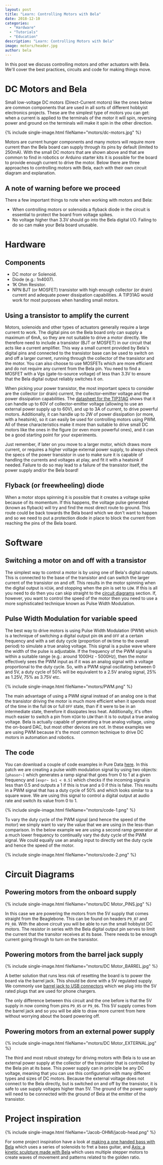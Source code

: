 ```yaml
---
layout: post
title: "Learn: Controlling Motors with Bela"
date: 2018-12-10
categories:
  - "Hardware"
  - "Tutorials"
  - "Education"
description: "Learn: Controlling Motors with Bela"
image: motors/header.jpg
author: bela
---
```


In this post we discuss controlling motors and other actuators with Bela. We'll cover the best practices, circuits and code for making things move.

# DC Motors and Bela

Small low-voltage DC motors (Direct-Current motors) like the ones below are common components that are used in all sorts of different hobbyist electronics projects. These are the simplest type of motors you can get: when a current is applied to the terminals of the motor it will spin, reversing power and ground on the terminals will make it spin in the other direction.

{% include single-image.html fileName="motors/dc-motors.jpg" %}

Motors are current hunger components and many motors will require more current than the Bela board can supply through its pins by default (limited to 250mA). With the small DC motors that are shown above and that are common to find in robotics or Arduino starter kits it is possible for the board to provide enough current to drive the motor. Below there are three approaches to controlling motors with Bela, each with their own circuit diagram and explanation.

## A note of warning before we proceed

There a few important things to note when working with motors and Bela:

- When controlling motors or solenoids a flyback diode in the circuit is essential to protect the board from voltage spikes.
- No voltage higher than 3.3V should go into the Bela digital I/O. Failing to do so can make your Bela board unusable.

# Hardware

## Components

- DC motor or Solenoid.
- Diode (e.g.: 1n4007).
- 1K Ohm Resistor.
- NPN BJT (or MOSFET) transistor with high enough collector (or drain) current and adequate power dissipation capabilities. A TIP31AG would work for most purposes when handling small motors.

## Using a transistor to amplify the current

Motors, solenoids and other types of actuators generally require a large current to work. The digital pins on the Bela board only can supply a maximum of 6mA, so they are not suitable to drive a motor directly. We therefore need to include a transistor (BJT or MOSFET) in our circuit that acts like a current amplifier. This way a small current provided by Bela's digital pins and connected to the transistor base can be used to switch on and off a larger current, running through the collector of the transistor and the motor.
You can also choose to use MOSFETs which are more efficient and do not require any current from the Bela pin. You need to find a MOSFET with a Vgs (gate-to-source voltage) of less than 3.3V to ensure that the Bela digital output reliably switches it on.

When picking your power transistor, the most important specs to consider are the collector (or drain) current, the collector-emitter voltage and the power dissipation capabilities. The [datasheet for the TIP31AG](https://www.onsemi.com/pub/Collateral/TIP31A-D.PDF) shows that it can handle up to 60V of collector-emitter voltage (allowing to use an external power supply up to 60V), and up to 3A of current, to drive powerful motors. Additionally, it can handle up to 2W of power dissipation (or more, with a heatsink), so it can easily be used for controlling motors using PWM.  All of these characteristics make it more than suitable to drive small DC motors like the ones in the figure (or even more powerful ones), and it can be a good starting point for your experiments.

Just remember, if later on you move to a larger motor, which draws more current, or requires a higher voltage external power supply, to always check the specs of the power transistor in use to make sure it is capable of handling the currents and voltages at play, and fit it with a heatsink if needed. Failure to do so may lead to a failure of the transistor itself, the power supply and/or the Bela board!

## Flyback (or freewheeling) diode

When a motor stops spinning it is possible that it creates a voltage spike because of its momentum. If this happens, the voltage pulse generated (known as flyback) will try and find the most direct route to ground. This route could be back towards the Bela board which we don't want to happen and so we need to put a protection diode in place to block the current from reaching the pins of the Bela board.

# Software

## Switching a motor on and off with a transistor

The simplest way to control a motor is by using one of Bela's digital outputs. This is connected to the base of the transistor and can switch the larger current of the transistor on and off. This results in the motor spinning when the digital output is `HIGH`, and stopping when the pin is set to `LOW`. If this is all you need to do then you can skip straight to the [circuit diagrams](#circuit-diagrams) section. If, however, you want to control the speed of the motor then you need to use a more sophisticated technique known as Pulse Width Modulation.

## Pulse Width Modulation for variable speed

The best way to drive motors is using Pulse Width Modulation (PWM) which is a technique of switching a digital output pin `ON` and `OFF` at a certain frequency and with a set duty cycle (proportion of `ON` time to the overall period) to simulate a true analog voltage. This signal is a pulse wave where the width of the pulse is adjustable. If the frequency of the PWM signal is within a suitable range (e.g.: around 1000Hz - 5000Hz), then the motor effectively sees the PWM input as if it was an analog signal with a voltage proportional to the duty cycle. So, with a PWM signal oscillating between 0 and 5V, a duty cycle of 50% will be equivalent to a 2.5V analog signal, 25% as 1.25V, 75% as 3.75V etc. 

{% include single-image.html fileName="motors/PWM.png" %}

The main advantage of using a PWM signal instead of an analog one is that the transistor driving the motor is much more efficient when it spends most of the time in the full `ON` or full `OFF` state, than if it were to be in an intermediate state, therefore it dissipates less heat. Additionally, it's often much easier to switch a pin from `HIGH` to `LOW` than it is to output a true analog voltage. Bela is actually capable of generating a true analog voltage, using the on-board DAC, but most other devices are not.
In these examples we are using PWM because it's the most common technique to drive DC motors in automation and robotics.

## The code

You can download a couple of code examples in Pure Data [here](https://github.com/roberthjack/dc-motors-pwm). In this patch we are creating a pulse width modulation signal by using two objects: `[phasor~]` which generates a ramp signal that goes from 0 to 1 at a given frequency and `[expr~ $v1 < 0.5]` which checks if the incoming signal is less than 0.5 and outputs a 1 if this is true and a 0 if this is false. This results in a PWM signal that has a duty cycle of 50% and which looks similar to a square wave. We are using this signal to control a digital output at audio rate and switch its value from 0 to 1.

{% include single-image.html fileName="motors/code-1.png" %}

To vary the duty cycle of the PWM signal (and hence the speed of the motor) we simply want to vary the value that we are using in the less-than comparison. In the below example we are using a second ramp generator at a much lower frequency to continually vary the duty cycle of the PWM signal. We could equally use an analog input to directly set the duty cycle and hence the speed of the motor.

{% include single-image.html fileName="motors/code-2.png" %}

# Circuit Diagrams

## Powering motors from the onboard supply

{% include single-image.html fileName="motors/DC Motor_PINS.jpg" %}

In this case we are powering the motors from the 5V supply that comes straight from the Beaglebone. This can be found on headers `P9_07` and `P9_08`. With the above circuit you will be able to run the small hobbyist DC motors. The resistor in series with the Bela digital output pin serves to limit the current that the transitor receives at its base. There needs to be enough current going through to turn on the transistor. 

## Powering motors from the barrel jack supply

{% include single-image.html fileName="motors/DC Motor_BARREL.jpg" %}

A better solution that runs less risk of resetting the board is to power the board via the barrel jack. This should be done with a 5V regulated supply. We commonly use [barrel jack to USB connectors](https://www.amazon.co.uk/StarTech-com-Type-Barrel-Power-Cable-Black/dp/B003MQO96U/ref=pd_lpo_sbs_147_t_0?_encoding=UTF8&psc=1&refRID=C8SJ3WA5RCVPKEX54EVR) which we plug into the 5V rated plugs that are used for phone chargers.

The only difference between this circuit and the one before is that the 5V supply in now coming from pins `P9_05` or `P9_06`. This 5V supply comes from the barrel jack and so you will be able to draw more current from here without worrying about the board powering off.

## Powering motors from an external power supply

{% include single-image.html fileName="motors/DC Motor_EXTERNAL.jpg" %}

The third and most robust strategy for driving motors with Bela is to use an external power supply at the collector of the transistor that is controlled by the Bela pin at its base. This power supply can in principle be any DC voltage, meaning that you can use this configuration with many different types and sizes of DC motors. Because the external voltage does not connect to the Bela directly, but is switched on and off by the transistor, it is safe to use supply voltages higher than 5V. The ground of the power supply will need to be connected with the ground of Bela at the emitter of the transistor.

# Project inspiration

{% include single-image.html fileName="Jacob-OHMI/jacob-head.png" %}

For some project inspiration have a look at [making a one handed bass with Bela](https://blog.bela.io/2017/02/01/making-the-one-handed-bass-with-bela/) which uses a series of solenoids to fret a bass guitar, and [Axis: a kinetic sculpture made with Bela](https://blog.bela.io/2017/02/27/axis/) which uses multiple stepper motors to create waves of movement and patterns related to the golden ratio.
